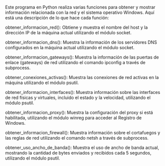 
Este programa en Python realiza varias funciones para obtener y mostrar información relacionada con la red y el sistema operativo Windows. Aquí está una descripción de lo que hace cada función:

obtener_informacion_red(): Obtiene y muestra el nombre del host y la dirección IP de la máquina actual utilizando el módulo socket.

obtener_informacion_dns(): Muestra la información de los servidores DNS configurados en la máquina actual utilizando el módulo socket.

obtener_informacion_gateways(): Muestra la información de las puertas de enlace (gateways) de red utilizando el comando ipconfig a través de subprocess.

obtener_conexiones_activas(): Muestra las conexiones de red activas en la máquina utilizando el módulo psutil.

obtener_informacion_interfaces(): Muestra información sobre las interfaces de red físicas y virtuales, incluido el estado y la velocidad, utilizando el módulo psutil.

obtener_informacion_proxy(): Muestra la configuración del proxy si está habilitada, utilizando el módulo winreg para acceder al Registro de Windows.

obtener_informacion_firewall(): Muestra información sobre el cortafuegos y las reglas de red utilizando el comando netsh a través de subprocess.

obtener_uso_ancho_de_banda(): Muestra el uso de ancho de banda actual, mostrando la cantidad de bytes enviados y recibidos cada 5 segundos, utilizando el módulo psutil.

